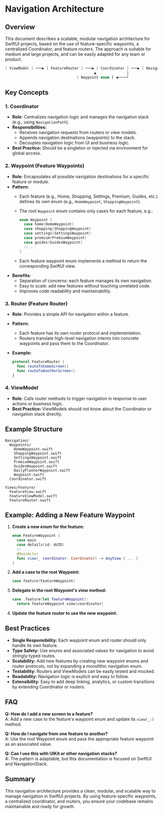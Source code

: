# Navigation Architecture

## Overview

This document describes a scalable, modular navigation architecture for SwiftUI projects, based on the use of feature-specific waypoints, a centralized Coordinator, and feature routers. The approach is suitable for medium and large projects, and can be easily adapted for any team or product.

```swift
[ ViewModel ] ───▶ [ FeatureRouter ] ───▶ [ Coordinator ] ───▶ [ NavigationPath ]
                                         ▲              │
                                 [ Waypoint enum ] ◀────┘
```

## Key Concepts

### 1. Coordinator

- **Role:** Centralizes navigation logic and manages the navigation stack (e.g., using `NavigationPath`).
- **Responsibilities:**
  - Receives navigation requests from routers or view models.
  - Appends navigation destinations (waypoints) to the stack.
  - Decouples navigation logic from UI and business logic.
- **Best Practice:** Should be a singleton or injected via environment for global access.

### 2. Waypoint (Feature Waypoints)

- **Role:** Encapsulates all possible navigation destinations for a specific feature or module.
- **Pattern:**
  - Each feature (e.g., Home, Shopping, Settings, Premium, Guides, etc.) defines its own enum (e.g., `HomeWaypoint`, `ShoppingWaypoint`).
  - The root `Waypoint` enum contains only cases for each feature, e.g.:

    ```swift
    enum Waypoint {
      case home(HomeWaypoint)
      case shopping(ShoppingWaypoint)
      case settings(SettingsWaypoint)
      case premium(PremiumWaypoint)
      case guides(GuidesWaypoint)
      // ...
    }
    ```

  - Each feature waypoint enum implements a method to return the corresponding SwiftUI view.
- **Benefits:**
  - Separation of concerns: each feature manages its own navigation.
  - Easy to scale: add new features without touching unrelated code.
  - Improves code readability and maintainability.

### 3. Router (Feature Router)

- **Role:** Provides a simple API for navigation within a feature.
- **Pattern:**
  - Each feature has its own router protocol and implementation.
  - Routers translate high-level navigation intents into concrete waypoints and pass them to the Coordinator.
- **Example:**

    ```swift
    protocol FeatureRouter {
      func routeToSomeScreen()
      func routeToAnotherScreen()
    }
    ```

### 4. ViewModel

- **Role:** Calls router methods to trigger navigation in response to user actions or business logic.
- **Best Practice:** ViewModels should not know about the Coordinator or navigation stack directly.

## Example Structure

```text
Navigation/
  Waypoints/
    HomeWaypoint.swift
    ShoppingWaypoint.swift
    SettingsWaypoint.swift
    PremiumWaypoint.swift
    GuidesWaypoint.swift
    DailyPlannerWaypoint.swift
    Waypoint.swift
  Coordinator.swift

Views/Feature/
  FeatureView.swift
  FeatureViewModel.swift
  FeatureRouter.swift
```

## Example: Adding a New Feature Waypoint

1. **Create a new enum for the feature:**

    ```swift
    enum FeatureWaypoint {
      case main
      case details(id: UUID)
      // ...
      @MainActor
      func view(_ coordinator: Coordinator) -> AnyView { ... }
    }
    ```

2. **Add a case to the root Waypoint:**

    ```swift
    case feature(FeatureWaypoint)
    ```

3. **Delegate in the root Waypoint's view method:**

    ```swift
    case .feature(let featureWaypoint):
      return featureWaypoint.view(coordinator)
    ```

4. **Update the feature router to use the new waypoint.**

## Best Practices

- **Single Responsibility:** Each waypoint enum and router should only handle its own feature.
- **Type Safety:** Use enums and associated values for navigation to avoid stringly-typed routes.
- **Scalability:** Add new features by creating new waypoint enums and router protocols, not by expanding a monolithic navigation enum.
- **Testability:** Routers and ViewModels can be easily tested and mocked.
- **Readability:** Navigation logic is explicit and easy to follow.
- **Extensibility:** Easy to add deep linking, analytics, or custom transitions by extending Coordinator or routers.

## FAQ

**Q: How do I add a new screen to a feature?**  
A: Add a new case to the feature's waypoint enum and update its `view(_:)` method.

**Q: How do I navigate from one feature to another?**  
A: Use the root Waypoint enum and pass the appropriate feature waypoint as an associated value.

**Q: Can I use this with UIKit or other navigation stacks?**  
A: The pattern is adaptable, but this documentation is focused on SwiftUI and NavigationStack.

## Summary

This navigation architecture provides a clean, modular, and scalable way to manage navigation in SwiftUI projects. By using feature-specific waypoints, a centralized coordinator, and routers, you ensure your codebase remains maintainable and ready for growth.
